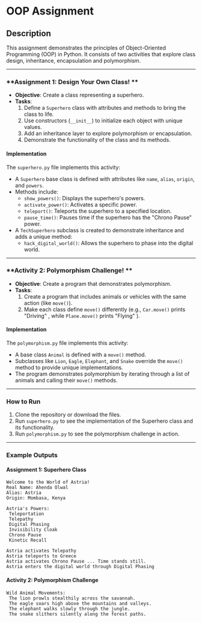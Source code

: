 # OOP Assignment

## Description
This assignment demonstrates the principles of Object-Oriented Programming (OOP) in Python. It consists of two activities that explore class design, inheritance, encapsulation and polymorphism.

---

### **Assignment 1: Design Your Own Class! **
- **Objective**: Create a class representing a superhero.
- **Tasks**:
  1. Define a `Superhero` class with attributes and methods to bring the class to life.
  2. Use constructors (`__init__`) to initialize each object with unique values.
  3. Add an inheritance layer to explore polymorphism or encapsulation.
  4. Demonstrate the functionality of the class and its methods.

#### Implementation
The `superhero.py` file implements this activity:
- A `Superhero` base class is defined with attributes like `name`, `alias`, `origin`, and `powers`.
- Methods include:
  - `show_powers()`: Displays the superhero's powers.
  - `activate_power()`: Activates a specific power.
  - `teleport()`: Teleports the superhero to a specified location.
  - `pause_time()`: Pauses time if the superhero has the "Chrono Pause" power.
- A `TechSuperhero` subclass is created to demonstrate inheritance and adds a unique method:
  - `hack_digital_world()`: Allows the superhero to phase into the digital world.

---

### **Activity 2: Polymorphism Challenge! **
- **Objective**: Create a program that demonstrates polymorphism.
- **Tasks**:
  1. Create a program that includes animals or vehicles with the same action (like `move()`).
  2. Make each class define `move()` differently (e.g., `Car.move()` prints "Driving" , while `Plane.move()` prints "Flying" ).

#### Implementation
The `polymorphism.py` file implements this activity:
- A base class `Animal` is defined with a `move()` method.
- Subclasses like `Lion`, `Eagle`, `Elephant`, and `Snake` override the `move()` method to provide unique implementations.
- The program demonstrates polymorphism by iterating through a list of animals and calling their `move()` methods.

---

### **How to Run**
1. Clone the repository or download the files.
2. Run `superhero.py` to see the implementation of the Superhero class and its functionality.
3. Run `polymorphism.py` to see the polymorphism challenge in action.

---

### **Example Outputs**

#### **Assignment 1: Superhero Class**
```
Welcome to the World of Astria!
Real Name: Ahenda Olwal
Alias: Astria
Origin: Mombasa, Kenya

Astria's Powers:
 Teleportation
 Telepathy
 Digital Phasing
 Invisibility Cloak
 Chrono Pause
 Kinetic Recall

Astria activates Telepathy 
Astria teleports to Greece 
Astria activates Chrono Pause ... Time stands still.
Astria enters the digital world through Digital Phasing 
```

#### **Activity 2: Polymorphism Challenge**
```
Wild Animal Movements:
 The lion prowls stealthily across the savannah.
 The eagle soars high above the mountains and valleys.
 The elephant walks slowly through the jungle.
 The snake slithers silently along the forest paths.
```
